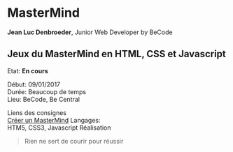 # MasterMind #

**Jean Luc Denbroeder**, Junior Web Developer by BeCode  

## Jeux du MasterMind en HTML, CSS et Javascript ##

Etat: **En cours**  

Début: 09/01/2017   
Durée: Beaucoup de temps   
Lieu: BeCode, Be Central  

Liens des consignes  
[Créer un MasterMind](https://github.com/becodeorg/Swartz-promo-3/blob/master/Parcours/04-Javascript/exercices/12-Mastermind.md)
Langages:  
HTM5, CSS3, Javascript
Réalisation  

<!-- 
<http://www.google.com>

[google](http://www.google.com "link to google")

[![alt](url de l'image)](url du lien)

[![Capture d'écran de la page Accueil](https://jldenbroeder.github.io/URL/assets/img/capt1.jpg "Capture d'écran de la page Accueil")](URL)  
-->

> Rien ne sert de courir pour réussir
